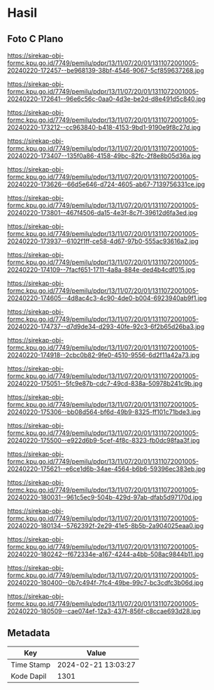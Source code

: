 # Hasil

## Foto C Plano

https://sirekap-obj-formc.kpu.go.id/7749/pemilu/pdpr/13/11/07/20/01/1311072001005-20240220-172457--be968139-38bf-4546-9067-5cf859637268.jpg

https://sirekap-obj-formc.kpu.go.id/7749/pemilu/pdpr/13/11/07/20/01/1311072001005-20240220-172641--96e6c56c-0aa0-4d3e-be2d-d8e491d5c840.jpg

https://sirekap-obj-formc.kpu.go.id/7749/pemilu/pdpr/13/11/07/20/01/1311072001005-20240220-173212--cc963840-b418-4153-9bd1-9190e9f8c27d.jpg

https://sirekap-obj-formc.kpu.go.id/7749/pemilu/pdpr/13/11/07/20/01/1311072001005-20240220-173407--135f0a86-4158-49bc-82fc-2f8e8b05d36a.jpg

https://sirekap-obj-formc.kpu.go.id/7749/pemilu/pdpr/13/11/07/20/01/1311072001005-20240220-173626--66d5e646-d724-4605-ab67-7139756331ce.jpg

https://sirekap-obj-formc.kpu.go.id/7749/pemilu/pdpr/13/11/07/20/01/1311072001005-20240220-173801--467f4506-da15-4e3f-8c7f-39612d6fa3ed.jpg

https://sirekap-obj-formc.kpu.go.id/7749/pemilu/pdpr/13/11/07/20/01/1311072001005-20240220-173937--6102f1ff-ce58-4d67-97b0-555ac93616a2.jpg

https://sirekap-obj-formc.kpu.go.id/7749/pemilu/pdpr/13/11/07/20/01/1311072001005-20240220-174109--7facf651-1711-4a8a-884e-ded4b4cdf015.jpg

https://sirekap-obj-formc.kpu.go.id/7749/pemilu/pdpr/13/11/07/20/01/1311072001005-20240220-174605--4d8ac4c3-4c90-4de0-b004-6923940ab9f1.jpg

https://sirekap-obj-formc.kpu.go.id/7749/pemilu/pdpr/13/11/07/20/01/1311072001005-20240220-174737--d7d9de34-d293-40fe-92c3-6f2b65d26ba3.jpg

https://sirekap-obj-formc.kpu.go.id/7749/pemilu/pdpr/13/11/07/20/01/1311072001005-20240220-174918--2cbc0b82-9fe0-4510-9556-6d2f11a42a73.jpg

https://sirekap-obj-formc.kpu.go.id/7749/pemilu/pdpr/13/11/07/20/01/1311072001005-20240220-175051--5fc9e87b-cdc7-49cd-838a-50978b241c9b.jpg

https://sirekap-obj-formc.kpu.go.id/7749/pemilu/pdpr/13/11/07/20/01/1311072001005-20240220-175306--bb08d564-bf6d-49b9-8325-ff101c71bde3.jpg

https://sirekap-obj-formc.kpu.go.id/7749/pemilu/pdpr/13/11/07/20/01/1311072001005-20240220-175500--e922d6b9-5cef-4f8c-8323-fb0dc98faa3f.jpg

https://sirekap-obj-formc.kpu.go.id/7749/pemilu/pdpr/13/11/07/20/01/1311072001005-20240220-175621--e6ce1d6b-34ae-4564-b6b6-59396ec383eb.jpg

https://sirekap-obj-formc.kpu.go.id/7749/pemilu/pdpr/13/11/07/20/01/1311072001005-20240220-180031--961c5ec9-504b-429d-97ab-dfab5d97170d.jpg

https://sirekap-obj-formc.kpu.go.id/7749/pemilu/pdpr/13/11/07/20/01/1311072001005-20240220-180134--5762392f-2e29-41e5-8b5b-2a904025eaa0.jpg

https://sirekap-obj-formc.kpu.go.id/7749/pemilu/pdpr/13/11/07/20/01/1311072001005-20240220-180242--f672334e-a167-4244-a4bb-508ac9844b11.jpg

https://sirekap-obj-formc.kpu.go.id/7749/pemilu/pdpr/13/11/07/20/01/1311072001005-20240220-180400--0b7c494f-7fc4-49be-99c7-bc3cdfc3b06d.jpg

https://sirekap-obj-formc.kpu.go.id/7749/pemilu/pdpr/13/11/07/20/01/1311072001005-20240220-180509--cae074ef-12a3-437f-856f-c8ccae693d28.jpg


## Metadata

| Key        | Value               |
| ---------- | ------------------- |
| Time Stamp | 2024-02-21 13:03:27 |
| Kode Dapil | 1301                |



